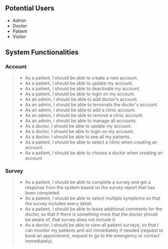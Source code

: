 ## Potential Users
- Admin 
- Doctor
- Patient
- Visitor

## System Functionalities
### Account 
> - As a patient, I should be able to create a new account.
> - As a patient, I should be able to update my account.
> - As a patient, I should be able to deactivate my account.
> - As a patient, I should be able to login on my account.
> - As an admin, I should be able to add doctor’s account.
> - As an admin, I should be able to terminate the doctor's account.
> - As an admin, I should be able to add a clinic account.
> - As an admin, I should be able to remove a clinic account.
> - As an admin, I should be able to manage all accounts.
> - As a doctor, I should be able to update my account.
> - As a doctor, I should be able to login on my account.
> - As a doctor, I should be able to see all my patients. 
> - As a patient, I should be able to select a clinic when creating an account.
> - As a patient, I should be able to choose a doctor when creating an account

### Survey 
> - As a patient, I should be able to complete a survey and get a response from the system based on the survey report that has been completed.
> - As a patient, I should be able to select multiple symptoms so that the survey includes every detail. 
> - As a patient, I should be able to leave additional comments for the doctor, so that if there is something more that the doctor should be aware of, that survey does not include it.
> - As a doctor, I should be able to view all patient surveys, so that I can monitor my patients and act immediately if needed (request to book an appointment, request to go to the emergency or contact immediately).
